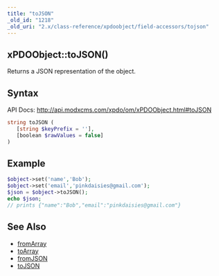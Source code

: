 ```yaml
---
title: "toJSON"
_old_id: "1218"
_old_uri: "2.x/class-reference/xpdoobject/field-accessors/tojson"
---
```


## xPDOObject::toJSON()

Returns a JSON representation of the object.

## Syntax

API Docs: <http://api.modxcms.com/xpdo/om/xPDOObject.html#toJSON>

``` php 
string toJSON (
   [string $keyPrefix = ''],
   [boolean $rawValues = false]
)
```

## Example

``` php 
$object->set('name','Bob');
$object->set('email','pinkdaisies@gmail.com');
$json = $object->toJSON();
echo $json;
// prints {"name":"Bob","email":"pinkdaisies@gmail.com"}
```

## See Also

- [fromArray](extending-modx/xpdo/class-reference/xpdoobject/field-accessors/fromarray "fromArray")
- [toArray](extending-modx/xpdo/class-reference/xpdoobject/field-accessors/toarray "toArray")
- [fromJSON](extending-modx/xpdo/class-reference/xpdoobject/field-accessors/fromjson "fromJSON")
- [toJSON](extending-modx/xpdo/class-reference/xpdoobject/field-accessors/tojson "toJSON")